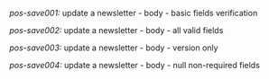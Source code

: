 *pos-save001:* update a newsletter - body - basic fields verification

*pos-save002:* update a newsletter - body - all valid fields

*pos-save003:* update a newsletter - body - version only

*pos-save004:* update a newsletter - body - null non-required fields
